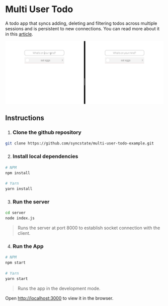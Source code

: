 # Multi User Todo

A todo app that syncs adding, deleting and filtering todos across multiple sessions and is persistent to new connections. You can read more about it in this [article](https://stories.geekyants.com/multi-user-todo-app-using-syncstate).

![Mult-User-Todo](./public/images/Todo.gif)

## Instructions

1.  ### Clone the github repository

```bash
git clone https://github.com/syncstate/multi-user-todo-example.git
```

2. ### Install local dependencies

```bash
# NPM
npm install

# Yarn
yarn install
```

3. ### Run the server

```bash
cd server
node index.js
```

> Runs the server at port 8000 to establish socket connection with the client.

4. ### Run the App

```bash
# NPM
npm start

# Yarn
yarn start
```

> Runs the app in the development mode.

Open <a href="http://localhost:3000" >http://localhost:3000</a> to view it in the browser.
